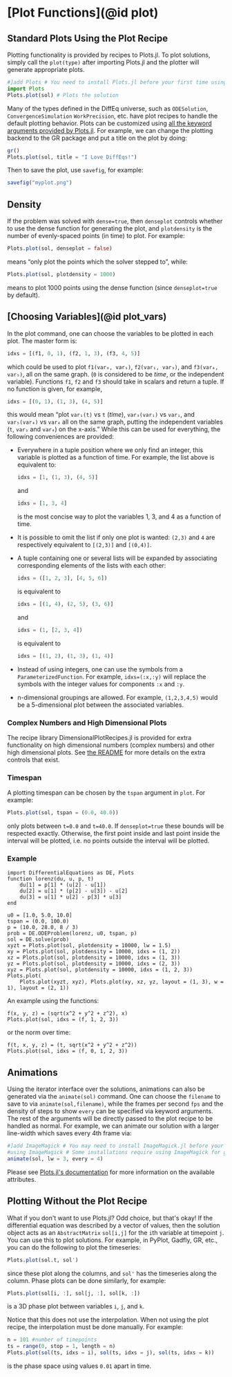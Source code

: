 # [Plot Functions](@id plot)

## Standard Plots Using the Plot Recipe

Plotting functionality is provided by recipes to Plots.jl. To
plot solutions, simply call the `plot(type)` after importing Plots.jl
and the plotter will generate appropriate plots.

```julia
#]add Plots # You need to install Plots.jl before your first time using it!
import Plots
Plots.plot(sol) # Plots the solution
```

Many of the types defined in the DiffEq universe, such as
`ODESolution`, `ConvergenceSimulation` `WorkPrecision`, etc. have plot recipes
to handle the default plotting behavior. Plots can be customized using
[all the keyword arguments provided by Plots.jl](https://docs.juliaplots.org/stable/generated/attributes_plot/).
For example, we can change the plotting backend to the GR package and put a title
on the plot by doing:

```julia
gr()
Plots.plot(sol, title = "I Love DiffEqs!")
```

Then to save the plot, use `savefig`, for example:

```julia
savefig("myplot.png")
```

## Density

If the problem was solved with `dense=true`, then `denseplot` controls whether
to use the dense function for generating the plot, and `plotdensity` is the number
of evenly-spaced points (in time) to plot. For example:

```julia
Plots.plot(sol, denseplot = false)
```

means “only plot the points which the solver stepped to”, while:

```julia
Plots.plot(sol, plotdensity = 1000)
```

means to plot 1000 points using the dense function (since `denseplot=true` by
default).

## [Choosing Variables](@id plot_vars)

In the plot command, one can choose the variables to be plotted in each plot. The
master form is:

```julia
idxs = [(f1, 0, 1), (f2, 1, 3), (f3, 4, 5)]
```

which could be used to plot `f1(var₀, var₁)`, `f2(var₁, var₃)`, and
`f3(var₄, var₅)`, all on the same graph. (`0` is considered to be *time*,
or the independent variable). Functions `f1`, `f2` and `f3` should take in scalars
and return a tuple. If no function is given, for example,

```julia
idxs = [(0, 1), (1, 3), (4, 5)]
```

this would mean “plot `var₁(t)` vs `t` (*time*), `var₃(var₁)` vs `var₁`, and
`var₅(var₄)` vs `var₄` all on the same graph, putting the independent variables
(`t`, `var₁` and `var₄`) on the x-axis.” While this can be used for everything,
the following conveniences are provided:

  - Everywhere in a tuple position where we only find an integer, this
    variable is plotted as a function of time.  For example, the list above
    is equivalent to:
    
    ```julia
    idxs = [1, (1, 3), (4, 5)]
    ```
    
    and
    
    ```julia
    idxs = [1, 3, 4]
    ```
    
    is the most concise way to plot the variables 1, 3, and 4 as a function
    of time.

  - It is possible to omit the list if only one plot is wanted: `(2,3)`
    and `4` are respectively equivalent to `[(2,3)]` and `[(0,4)]`.
  - A tuple containing one or several lists will be expanded by
    associating corresponding elements of the lists with each other:
    
    ```julia
    idxs = ([1, 2, 3], [4, 5, 6])
    ```
    
    is equivalent to
    
    ```julia
    idxs = [(1, 4), (2, 5), (3, 6)]
    ```
    
    and
    
    ```julia
    idxs = (1, [2, 3, 4])
    ```
    
    is equivalent to
    
    ```julia
    idxs = [(1, 2), (1, 3), (1, 4)]
    ```
  - Instead of using integers, one can use the symbols from a `ParameterizedFunction`.
    For example, `idxs=(:x,:y)` will replace the symbols with the integer values for
    components `:x` and `:y`.
  - n-dimensional groupings are allowed. For example, `(1,2,3,4,5)` would be a
    5-dimensional plot between the associated variables.

### Complex Numbers and High Dimensional Plots

The recipe library DimensionalPlotRecipes.jl is provided for extra functionality
on high dimensional numbers (complex numbers) and other high dimensional plots.
See [the README](https://github.com/SciML/DimensionalPlotRecipes.jl) for
more details on the extra controls that exist.

### Timespan

A plotting timespan can be chosen by the `tspan` argument in `plot`. For example:

```julia
Plots.plot(sol, tspan = (0.0, 40.0))
```

only plots between `t=0.0` and `t=40.0`. If `denseplot=true` these bounds will be respected
exactly. Otherwise, the first point inside and last point inside the interval will be plotted,
i.e. no points outside the interval will be plotted.

### Example

```@example plots
import DifferentialEquations as DE, Plots
function lorenz(du, u, p, t)
    du[1] = p[1] * (u[2] - u[1])
    du[2] = u[1] * (p[2] - u[3]) - u[2]
    du[3] = u[1] * u[2] - p[3] * u[3]
end

u0 = [1.0, 5.0, 10.0]
tspan = (0.0, 100.0)
p = (10.0, 28.0, 8 / 3)
prob = DE.ODEProblem(lorenz, u0, tspan, p)
sol = DE.solve(prob)
xyzt = Plots.plot(sol, plotdensity = 10000, lw = 1.5)
xy = Plots.plot(sol, plotdensity = 10000, idxs = (1, 2))
xz = Plots.plot(sol, plotdensity = 10000, idxs = (1, 3))
yz = Plots.plot(sol, plotdensity = 10000, idxs = (2, 3))
xyz = Plots.plot(sol, plotdensity = 10000, idxs = (1, 2, 3))
Plots.plot(
    Plots.plot(xyzt, xyz), Plots.plot(xy, xz, yz, layout = (1, 3), w = 1), layout = (2, 1))
```

An example using the functions:

```@example plots
f(x, y, z) = (sqrt(x^2 + y^2 + z^2), x)
Plots.plot(sol, idxs = (f, 1, 2, 3))
```

or the norm over time:

```@example plots
f(t, x, y, z) = (t, sqrt(x^2 + y^2 + z^2))
Plots.plot(sol, idxs = (f, 0, 1, 2, 3))
```

## Animations

Using the iterator interface over the solutions, animations can also be generated
via the `animate(sol)` command. One can choose the `filename` to save to via
`animate(sol,filename)`, while the frames per second `fps` and the density of steps
to show `every` can be specified via keyword arguments.
The rest of the arguments will be directly passed to the plot recipe to be handled
as normal. For example, we can animate our solution with a larger line-width which
saves every 4th frame via:

```julia
#]add ImageMagick # You may need to install ImageMagick.jl before your first time using it!
#using ImageMagick # Some installations require using ImageMagick for good animations
animate(sol, lw = 3, every = 4)
```

Please see [Plots.jl's documentation](https://juliaplots.org/) for more information
on the available attributes.

## Plotting Without the Plot Recipe

What if you don't want to use Plots.jl? Odd choice, but that's okay! If the differential
equation was described by a vector of values, then the solution object acts as
an `AbstractMatrix` `sol[i,j]` for the `i`th variable at timepoint `j`. You can
use this to plot solutions. For example, in PyPlot, Gadfly, GR, etc., you can
do the following to plot the timeseries:

```julia
Plots.plot(sol.t, sol')
```

since these plot along the columns, and `sol'` has the timeseries along the column.
Phase plots can be done similarly, for example:

```julia
Plots.plot(sol[i, :], sol[j, :], sol[k, :])
```

is a 3D phase plot between variables `i`, `j`, and `k`.

Notice that this does not use the interpolation. When not using the plot recipe,
the interpolation must be done manually. For example:

```julia
n = 101 #number of timepoints
ts = range(0, stop = 1, length = n)
Plots.plot(sol(ts, idxs = i), sol(ts, idxs = j), sol(ts, idxs = k))
```

is the phase space using values `0.01` apart in time.
